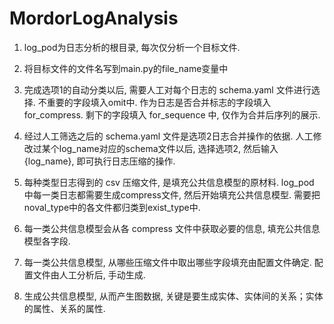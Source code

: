 # MordorLogAnalysis

1. log_pod为日志分析的根目录, 每次仅分析一个目标文件.

2. 将目标文件的文件名写到main.py的file_name变量中

3. 完成选项1的自动分类以后, 需要人工对每个日志的 schema.yaml 文件进行选择. 不重要的字段填入omit中. 作为日志是否合并标志的字段填入for_compress. 剩下的字段填入 for_sequence 中, 仅作为合并后序列的展示.

4. 经过人工筛选之后的 schema.yaml 文件是选项2日志合并操作的依据. 人工修改过某个log_name对应的schema文件以后, 选择选项2, 然后输入{log_name}, 即可执行日志压缩的操作.

5. 每种类型日志得到的 csv 压缩文件, 是填充公共信息模型的原材料. log_pod 中每一类日志都需要生成compress文件, 然后开始填充公共信息模型. 需要把noval_type中的各文件都归类到exist_type中. 

6. 每一类公共信息模型会从各 compress 文件中获取必要的信息, 填充公共信息模型各字段.

7. 每一类公共信息模型, 从哪些压缩文件中取出哪些字段填充由配置文件确定. 配置文件由人工分析后, 手动生成.

8. 生成公共信息模型, 从而产生图数据, 关键是要生成实体、实体间的关系；实体的属性、关系的属性. 